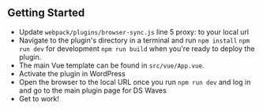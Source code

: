 ## Getting Started
- Update `webpack/plugins/browser-sync.js` line 5 proxy: to your local url
- Navigate to the plugin's directory in a terminal and run
  `npm install`
  `npm run dev` for development
  `npm run build` when you're ready to deploy the plugin.
- The main Vue template can be found in `src/vue/App.vue`.
- Activate the plugin in WordPress
- Open the browser to the local URL once you run `npm run dev` and log in 
  and go to the main plugin page for DS Waves
- Get to work!